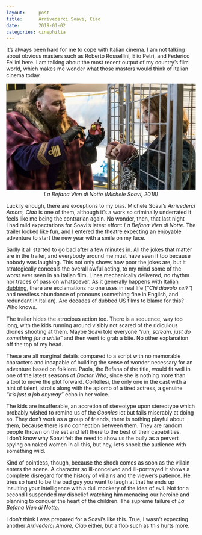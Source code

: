 ```yaml
---
layout:     post
title:      Arrivederci Soavi, Ciao
date:       2019-01-02
categories: cinephilia
---
```


It’s always been hard for me to cope with Italian cinema. I am not talking about
obvious masters such as Roberto Rossellini, Elio Petri, and Federico Fellini
here. I am talking about the most recent output of my country’s film world,
which makes me wonder what those masters would think of Italian cinema today.

<!--more-->

<p align="center">
    <img src="/assets/images/2019-01-02-la_befana_vien_di_notte.jpg">
    <br>
    <em>La Befana Vien di Notte (Michele Soavi, 2018)</em>
</p>

Luckily enough, there are exceptions to my bias. Michele Soavi’s *Arrivederci
Amore, Ciao* is one of them, although it’s a work so criminally underrated it
feels like me being the contrarian again. No wonder, then, that last night I had
mild expectations for Soavi’s latest effort: *La Befana Vien di Notte*. The
trailer looked like fun, and I entered the theatre expecting an enjoyable
adventure to start the new year with a smile on my face.

Sadly it all started to go bad after a few minutes in. All the jokes that matter
are in the trailer, and everybody around me must have seen it too because nobody
was laughing. This not only shows how poor the jokes are, but it strategically
conceals the overall awful acting, to my mind some of the worst ever seen in an
Italian film. Lines mechanically delivered, no rhythm nor traces of passion
whatsoever. As it generally happens with [Italian
dubbing](https://www.filmsinwords.eu/cinephilia/2016/03/17/ondubbing.html),
there are exclamations no one uses in real life (*“Chi diavolo sei?”*) and
needless abundance of pronouns (something fine in English, and redundant in
Italian). Are decades of dubbed US films to blame for this? Who knows.

The trailer hides the atrocious action too. There is a sequence, way too long,
with the kids running around visibly not scared of the ridiculous drones
shooting at them. Maybe Soavi told everyone *“run, scream, just do something for
a while”* and then went to grab a bite. No other explanation off the top of my
head.

These are all marginal details compared to a script with no memorable characters
and incapable of building the sense of wonder necessary for an adventure based
on folklore. Paola, the Befana of the title, would fit well in one of the latest
seasons of *Doctor Who*, since she is nothing more than a tool to move the plot
forward. Cortellesi, the only one in the cast with a hint of talent, strolls
along with the aplomb of a tired actress, a genuine *“it’s just a job anyway”*
echo in her voice.

The kids are insufferable, an accretion of stereotype upon stereotype which
probably wished to remind us of the *Goonies* lot but fails miserably at doing
so. They don’t work as a group of friends, there is nothing playful about them,
because there is no connection between them. They are random people thrown on
the set and left there to the best of their capabilities. I don’t know why Soavi
felt the need to show us the bully as a pervert spying on naked women in all
this, but hey, let’s shock the audience with something wild.

Kind of pointless, though, because the shock comes as soon as the villain enters
the scene. A character so ill-conceived and ill-portrayed it shows a complete
disregard for the history of villains and the viewer’s patience. He tries so
hard to be the bad guy you want to laugh at that he ends up insulting your
intelligence with a dull mockery of the idea of evil. Not for a second
I suspended my disbelief watching him menacing our heroine and planning to
conquer the heart of the children. The supreme failure of *La Befana Vien di
Notte*.

I don’t think I was prepared for a Soavi’s like this. True, I wasn’t expecting
another *Arrivederci Amore, Ciao* either, but a flop such as this hurts more.
